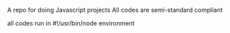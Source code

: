 A repo for doing Javascript projects
All codes are semi-standard compliant

all codes run in #!/usr/bin/node environment
